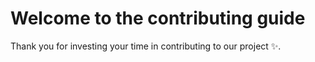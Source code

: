 # Welcome to the contributing guide <!-- omit in toc -->

Thank you for investing your time in contributing to our project ✨.
